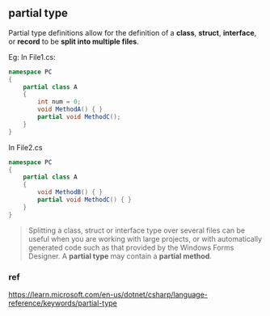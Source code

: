 ## partial type
Partial type definitions allow for the definition of a **class**, **struct**, **interface**, or **record** to be **split into multiple files**.

Eg:
In File1.cs:
```cs
namespace PC
{
    partial class A
    {
        int num = 0;
        void MethodA() { }
        partial void MethodC();
    }
}
```
In File2.cs 
```cs
namespace PC
{
    partial class A
    {
        void MethodB() { }
        partial void MethodC() { }
    }
}

```

> Splitting a class, struct or interface type over several files can be useful when you are working with large projects, or with automatically generated code such as that provided by the Windows Forms Designer. A **partial type** may contain a **partial method**.

### ref
https://learn.microsoft.com/en-us/dotnet/csharp/language-reference/keywords/partial-type

